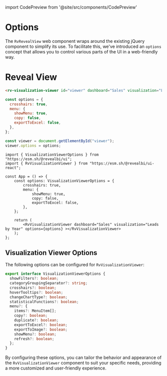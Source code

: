 import CodePreview from '@site/src/components/CodePreview'

# Options

The `RvRevealView` web component wraps around the existing jQuery component to simplify its use. To facilitate this, we've introduced an `options` concept that allows you to control various parts of the UI in a web-friendly way.

# Reveal View

<CodePreview previewHeight="600" sourceOpen="true">

```html
<rv-visualization-viewer id="viewer" dashboard="Sales" visualization="Leads by Year"></rv-visualization-viewer>
```

```js
const options = {
  crosshairs: true,
  menu: {
    showMenu: true,
    copy: false,
    exportToExcel: false,
  },
};

const viewer = document.getElementById("viewer");
viewer.options = options;
```

```tsx
import { VisualizationViewerOptions } from "https://esm.sh/@revealbi/ui";
import { RvVisualizationViewer } from "https://esm.sh/@revealbi/ui-react";

const App = () => {
    const options: VisualizationViewerOptions = {
        crosshairs: true,
        menu: {
            showMenu: true,
            copy: false,
            exportToExcel: false,
        },
    };

    return (
        <RvVisualizationViewer dashboard="Sales" visualization="Leads by Year" options={options} ></RvVisualizationViewer>
    );
};
```

</CodePreview>

## Visualization Viewer Options

The following options can be configured for `RvVisualizationViewer`:

```ts
export interface VisualizationViewerOptions {
  showFilters?: boolean;
  categoryGroupingSeparator?: string;
  crosshairs?: boolean;
  hoverTooltips?: boolean;
  changeChartType?: boolean;
  statisticalFunctions?: boolean;
  menu?: {
    items?: MenuItem[];
    copy?: boolean;
    duplicate?: boolean;
    exportToExcel?: boolean;
    exportToImage?: boolean;
    showMenu?: boolean;
    refresh?: boolean;
  };
}
```

By configuring these options, you can tailor the behavior and appearance of the `RvVisualizationViewer` component to suit your specific needs, providing a more customized and user-friendly experience.
